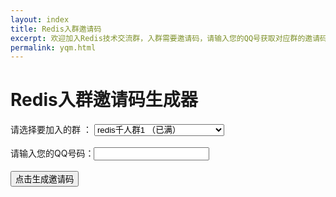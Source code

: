 ```yaml
---
layout: index
title: Redis入群邀请码
excerpt: 欢迎加入Redis技术交流群，入群需要邀请码，请输入您的QQ号获取对应群的邀请码。
permalink: yqm.html
---
```


<script type="text/javascript">
    var cpro_id = "u2567475";
</script>
<script src="http://cpro.baidustatic.com/cpro/ui/c.js" type="text/javascript"></script>

<h1>Redis入群邀请码生成器</h1>

<div class='home-intro home-section'>
	请选择要加入的群 ：
	<select id="qunList">
		<option value="112121693">redis千人群1 （已满）</option>
		<option value="187095642">redis千人群2 187095642</option>
		<option value="163264749">redis java分群一 （已满）</option>
		<option value="209751645">redis java分群二 （已满）</option>
		<option value="209751645">redis java分群二 197643943</option>
		<option value="69287882">redis 脚本群一 （已满）</option>
		<option value="69287882">redis 脚本群二 197102873</option>
		<option value="163269313">Redis c,c++,c#分群 163269313</option>
		<option value="163265386">Redis□PHP分群一 （已满）</option>
		<option value="163265386">Redis□PHP分群二 196677618</option>
	</select>
	<br/>
	<br/>
	请输入您的QQ号码：<input type="text" id="qqcode" />
	<br/>
	<br/>
	<input type="button" value="点击生成邀请码" onclick="generateCode()"/>
	<br/>
	<br/>
	<h2 id="yqmcode" style="color:#ff0000;">&nbsp;</h2>
</div>

<script src='/js/md5.js'></script>

<script>
	function generateCode(){
		var qunId = $("#qunList").val();
		var qqCode = $("#qqcode").val();
		if(qqCode==""){
			alert("QQ号码不能为空哦");
			return;
		}
		var r=/^[0-9]+.?[0-9]*$/;
        if(!r.test(qqCode)){ //isNaN也行的,正则可以随意扩展
            alert('请输入全数字的QQ号码');
			return;
        }
		
		var hash = hex_md5(qunId+"-"+qqCode);
		var yqm = "redis-"+ hash.substring(0,4) + "-" + hash.substring(28,32);
		$("#yqmcode").html("您的邀请码是："+yqm);
	}
</script>

<script type="text/javascript">
    var cpro_id = "u2582069";
</script>
<script src="http://cpro.baidustatic.com/cpro/ui/c.js" type="text/javascript"></script>